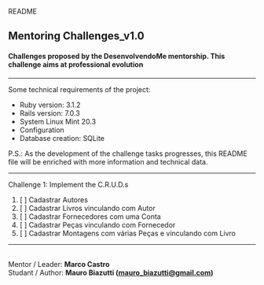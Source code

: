 README

## Mentoring Challenges_v1.0

#### Challenges proposed by the DesenvolvendoMe mentorship. This challenge aims at professional evolution

----

Some technical requirements of the project:

* Ruby version: 3.1.2
* Rails version: 7.0.3
* System Linux Mint 20.3
* Configuration
* Database creation: SQLite

P.S.: As the development of the challenge tasks progresses, this README file will be enriched with more information and technical data.

----

Challenge 1: Implement the C.R.U.D.s
1. [ ] Cadastrar Autores
2. [ ] Cadastrar Livros vinculando com Autor
3. [ ] Cadastrar Fornecedores com uma Conta
4. [ ] Cadastrar Peças vinculando com Fornecedor
5. [ ] Cadastrar Montagens com várias Peças e vinculando com Livro

---

<br>Mentor / Leader: <strong>Marco Castro</strong>
<br>Studant / Author: <strong>Mauro Biazutti (mauro_biazutti@gmail.com)</strong>